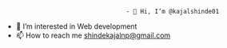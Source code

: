                                       - 👋 Hi, I’m @kajalshinde01
- 👀 I’m interested in  Web development
- 📫 How to reach me shindekajalnp@gmail.com

<!---
kajalshinde01/kajalshinde01 is a ✨ special ✨ repository because its `README.md` (this file) appears on your GitHub profile.
You can click the Preview link to take a look at your changes.
--->
